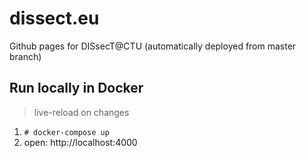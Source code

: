 # dissect.eu

Github pages for DISsecT@CTU (automatically deployed from master branch)

Run locally in Docker
---------------------

> live-reload on changes

1. `# docker-compose up`
2. open: http://localhost:4000
